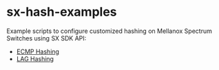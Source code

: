 # sx-hash-examples
Example scripts to configure customized hashing on Mellanox Spectrum Switches using SX SDK API:

- [ECMP Hashing](./sx-ecmp-hash)
- [LAG Hashing](./sx-lag-hash)